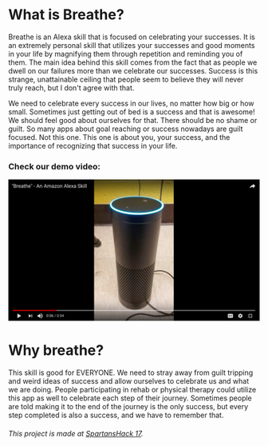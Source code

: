 # What is Breathe?

Breathe is an Alexa skill that is focused on celebrating your successes. It is an extremely personal skill that utilizes your successes and good moments in your life by magnifying them through repetition and reminding you of them. The main idea behind this skill comes from the fact that as people we dwell on our failures more than we celebrate our successes. Success is this strange, unattainable ceiling that people seem to believe they will never truly reach, but I don't agree with that.

We need to celebrate every success in our lives, no matter how big or how small. Sometimes just getting out of bed is a success and that is awesome! We should feel good about ourselves for that. There should be no shame or guilt. So many apps about goal reaching or success nowadays are guilt focused. Not this one. This one is about you, your success, and the importance of recognizing that success in your life.

### Check our demo video:
[![video](screenshot.png)](https://www.youtube.com/watch?v=8dD72YBgP2I)

# Why breathe?

This skill is good for EVERYONE. We need to stray away from guilt tripping and weird ideas of success and allow ourselves to celebrate us and what we are doing. People participating in rehab or physical therapy could utilize this app as well to celebrate each step of their journey. Sometimes people are told making it to the end of the journey is the only success, but every step completed is also a success, and we have to remember that.

###### This project is made at [SpartansHack 17](https://17.spartahack.com/).
